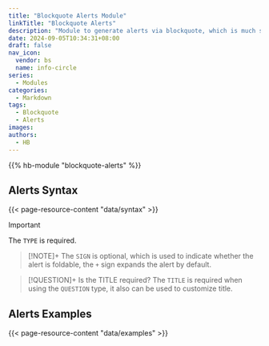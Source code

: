 ```yaml
---
title: "Blockquote Alerts Module"
linkTitle: "Blockquote Alerts"
description: "Module to generate alerts via blockquote, which is much simpler than using shortcodes."
date: 2024-09-05T10:34:31+08:00
draft: false
nav_icon:
  vendor: bs
  name: info-circle
series:
  - Modules
categories:
  - Markdown
tags:
  - Blockquote
  - Alerts
images:
authors:
  - HB
---
```


{{% hb-module "blockquote-alerts" %}}

## Alerts Syntax

{{< page-resource-content "data/syntax" >}}

> [!IMPORTANT]
> The `TYPE` is required.

> [!NOTE]+
> The `SIGN` is optional, which is used to indicate whether the alert is foldable, the `+` sign expands the alert by default.

> [!QUESTION]+ Is the TITLE required?
> The `TITLE` is required when using the `QUESTION` type, it also can be used to customize title.

## Alerts Examples

{{< page-resource-content "data/examples" >}}
